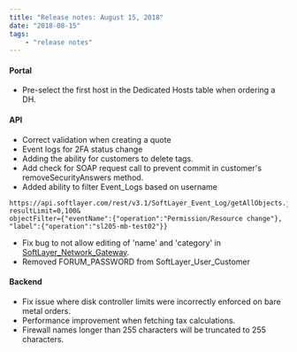 ```yaml
---
title: "Release notes: August 15, 2018"
date: "2018-08-15"
tags:
    - "release notes"
---
```



#### Portal
+ Pre-select the first host in the Dedicated Hosts table when ordering a DH.

#### API
+ Correct validation when creating a quote
+ Event logs for 2FA status change
+ Adding the ability for customers to delete tags.
+ Add check for SOAP request call to prevent commit in customer's removeSecurityAnswers method.
+ Added ability to filter Event_Logs based on username
```
https://api.softlayer.com/rest/v3.1/SoftLayer_Event_Log/getAllObjects.json?
resultLimit=0,100&
objectFilter={"eventName":{"operation":"Permission/Resource change"}, "label":{"operation":"sl205-mb-test02"}}
```
+ Fix bug to not allow editing of 'name' and 'category' in [SoftLayer_Network_Gateway](/reference/services/SoftLayer_Network_Gateway/editObject/).
+ Removed FORUM_PASSWORD  from SoftLayer_User_Customer

#### Backend
+ Fix issue where disk controller limits were incorrectly enforced on bare metal orders.
+ Performance improvement when fetching tax calculations.
+ Firewall names longer than 255 characters will be truncated to 255 characters.